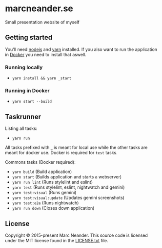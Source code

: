 # marcneander.se
Small presentation website of myself

## Getting started

You'll need [nodejs](https://nodejs.org/) and [yarn](https://yarnpkg.com) installed. If you also want to run the application in [Docker](https://www.docker.com/) you need to install that aswell.


### Running locally

- `yarn install && yarn _start`

### Running in Docker

- `yarn start --build`

## Taskrunner

Listing all tasks:
- `yarn run`

All tasks prefixed with _ is meant for local use while the other tasks are meant for docker use. Docker is required for `test` tasks.

Commons tasks (Docker required):
- `yarn build` (Build application)
- `yarn start` (Builds application and starts a webserver)
- `yarn run lint` (Runs stylelint and eslint)
- `yarn test` (Runs stylelint, eslint, nightwatch and gemini)
- `yarn test:visual` (Runs gemini)
- `yarn test:visual:update` (Updates gemini screenshots)
- `yarn test:e2e` (Runs nightwatch)
- `yarn run down` (Closes down application)

## License
Copyright © 2015-present Marc Neander. This source code is licensed under the MIT
license found in the [LICENSE.txt](https://github.com/marcneander/marcneander.se/blob/master/LICENSE.txt)
file.
